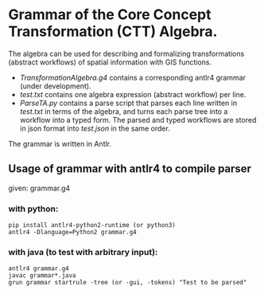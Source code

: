 # Grammar of the Core Concept Transformation (CTT) Algebra.

The algebra can be used for describing and formalizing transformations (abstract workflows) of spatial information with GIS functions. 

* *TransformationAlgebra.g4* contains a corresponding antlr4 grammar (under development).
* *test.txt* contains one algebra expression (abstract workflow) per line.
* *ParseTA.py* contains a parse script that parses each line written in *test.txt* in terms of the algebra, and turns each parse tree into a workflow into a typed form. The parsed and typed workflows are stored in json format into *test.json* in the same order.

The grammar is written in Antlr.

## Usage of grammar with antlr4 to compile parser
given: grammar.g4

### with python:
```
pip install antlr4-python2-runtime (or python3)
antlr4 -Dlanguage=Python2 grammar.g4
```

### with java (to test with arbitrary input):
```
antlr4 grammar.g4
javac grammar*.java
grun grammar startrule -tree (or -gui, -tokens) "Test to be parsed"
```

